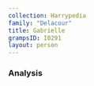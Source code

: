 ```yaml
---
collection: Harrypedia
family: "Delacour"
title: Gabrielle
grampsID: I0291
layout: person
---
```


### Analysis

